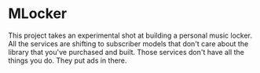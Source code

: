 # MLocker

This project takes an experimental shot at building a personal music locker. All the services are shifting to subscriber models that don't care about the library that you've purchased and built. Those services don't have all the things you do. They put ads in there.
